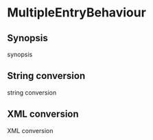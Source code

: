 # MultipleEntryBehaviour

## Synopsis

synopsis

## String conversion

string conversion

## XML conversion

XML conversion


